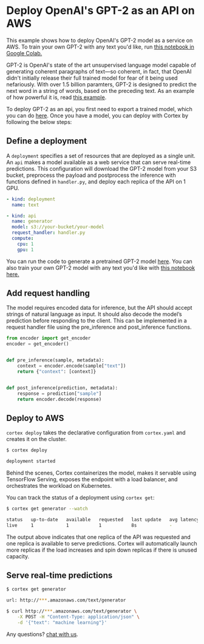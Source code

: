 # Deploy OpenAI's GPT-2 as an API on AWS

This example shows how to deploy OpenAI's GPT-2 model as a service on AWS. To train your own GPT-2 with any text you'd like, run [this notebook in Google Colab.](https://colab.research.google.com/drive/1OoutHRGSk95c5QG1Ji5EbmOJ4Kjw7J06#scrollTo=kc5cIgeEmv8o)

GPT-2 is OpenAI's state of the art unsupervised language model capable of generating coherent paragraphs of text—so coherent, in fact, that OpenAI didn't initially release their full trained model for fear of it being used nefariously. With over 1.5 billion paramters, GPT-2 is designed to predict the next word in a string of words, based on the preceding text. As an example of how powerful it is, read [this example](https://openai.com/blog/better-language-models/#sample2).

To deploy GPT-2 as an api, you first need to export a trained model, which you can do [here](https://colab.research.google.com/drive/1OoutHRGSk95c5QG1Ji5EbmOJ4Kjw7J06#scrollTo=kc5cIgeEmv8o). Once you have a model, you can deploy with Cortex by following the below steps:

## Define a deployment

A `deployment` specifies a set of resources that are deployed as a single unit. An `api` makes a model available as a web service that can serve real-time predictions. This configuration will download the GPT-2 model from your S3 bucket, preprocess the payload and postprocess the inference with functions defined in `handler.py`, and deploy each replica of the API on 1 GPU.

```yaml
- kind: deployment
  name: text

- kind: api
  name: generator
  model: s3://your-bucket/your-model
  request_handler: handler.py
  compute:
    cpu: 1
    gpu: 1
```

<!-- CORTEX_VERSION_MINOR -->
You can run the code to generate a pretrained GPT-2 model [here](https://colab.research.google.com/github/cortexlabs/cortex/blob/master/examples/text-generator/gpt-2.ipynb). You can also train your own GPT-2 model with any text you'd like with [this notebook here.](https://colab.research.google.com/drive/1OoutHRGSk95c5QG1Ji5EbmOJ4Kjw7J06#scrollTo=lOgT-s9pucCB)

## Add request handling

The model requires encoded data for inference, but the API should accept strings of natural language as input. It should also decode the model’s prediction before responding to the client. This can be implemented in a request handler file using the pre_inference and post_inference functions.

```python
from encoder import get_encoder
encoder = get_encoder()


def pre_inference(sample, metadata):
    context = encoder.encode(sample["text"])
    return {"context": [context]}


def post_inference(prediction, metadata):
    response = prediction["sample"]
    return encoder.decode(response)
```

## Deploy to AWS

`cortex deploy` takes the declarative configuration from `cortex.yaml` and creates it on the cluster.

```bash
$ cortex deploy

deployment started
```

Behind the scenes, Cortex containerizes the model, makes it servable using TensorFlow Serving, exposes the endpoint with a load balancer, and orchestrates the workload on Kubernetes.

You can track the status of a deployment using `cortex get`:

```bash
$ cortex get generator --watch

status   up-to-date   available   requested   last update   avg latency
live     1            1           1           8s            -
```

The output above indicates that one replica of the API was requested and one replica is available to serve predictions. Cortex will automatically launch more replicas if the load increases and spin down replicas if there is unused capacity.

## Serve real-time predictions

```bash
$ cortex get generator

url: http://***.amazonaws.com/text/generator

$ curl http://***.amazonaws.com/text/generator \
    -X POST -H "Content-Type: application/json" \
    -d '{"text": "machine learning"}'
```

Any questions? [chat with us](https://gitter.im/cortexlabs/cortex).
